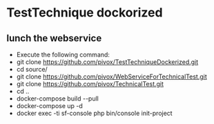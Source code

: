 # TestTechnique dockorized


## lunch the webservice

* Execute the following command:
* git clone https://github.com/pivox/TestTechniqueDockerized.git
* cd source/
* git clone https://github.com/pivox/WebServiceForTechnicalTest.git
* git clone https://github.com/pivox/TechnicalTest.git
* cd ..
* docker-compose build --pull
* docker-compose up -d
* docker exec -ti sf-console php bin/console init-project



